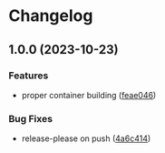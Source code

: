 # Changelog

## 1.0.0 (2023-10-23)


### Features

* proper container building ([feae046](https://github.com/tulilirockz/ublue-os-wallpapers/commit/feae046383037fb135ab9da030e726149dec285f))


### Bug Fixes

* release-please on push ([4a6c414](https://github.com/tulilirockz/ublue-os-wallpapers/commit/4a6c4149793ff3a1d8e975d28af98740a48aa55b))
